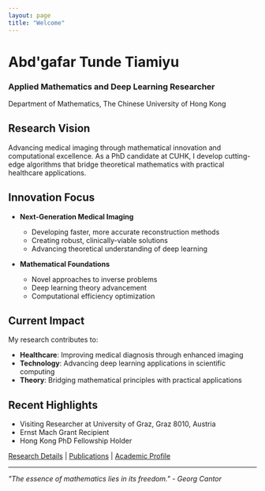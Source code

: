 ```yaml
---
layout: page
title: "Welcome"
---
```


# Abd'gafar Tunde Tiamiyu

### Applied Mathematics and Deep Learning Researcher
Department of Mathematics, The Chinese University of Hong Kong

## Research Vision
Advancing medical imaging through mathematical innovation and computational excellence. As a PhD candidate at CUHK, I develop cutting-edge algorithms that bridge theoretical mathematics with practical healthcare applications.

## Innovation Focus
- **Next-Generation Medical Imaging**
  - Developing faster, more accurate reconstruction methods
  - Creating robust, clinically-viable solutions
  - Advancing theoretical understanding of deep learning

- **Mathematical Foundations**
  - Novel approaches to inverse problems
  - Deep learning theory advancement
  - Computational efficiency optimization

## Current Impact
My research contributes to:
- **Healthcare**: Improving medical diagnosis through enhanced imaging
- **Technology**: Advancing deep learning applications in scientific computing
- **Theory**: Bridging mathematical principles with practical applications

## Recent Highlights
- Visiting Researcher at University of Graz, Graz 8010, Austria
- Ernst Mach Grant Recipient
- Hong Kong PhD Fellowship Holder

[Research Details](/research) | [Publications](/publications) | [Academic Profile](/about)

---

*"The essence of mathematics lies in its freedom." - Georg Cantor*
